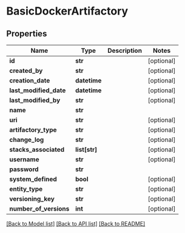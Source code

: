 # BasicDockerArtifactory

## Properties
Name | Type | Description | Notes
------------ | ------------- | ------------- | -------------
**id** | **str** |  | [optional] 
**created_by** | **str** |  | [optional] 
**creation_date** | **datetime** |  | [optional] 
**last_modified_date** | **datetime** |  | [optional] 
**last_modified_by** | **str** |  | [optional] 
**name** | **str** |  | 
**uri** | **str** |  | [optional] 
**artifactory_type** | **str** |  | [optional] 
**change_log** | **str** |  | [optional] 
**stacks_associated** | **list[str]** |  | [optional] 
**username** | **str** |  | [optional] 
**password** | **str** |  | 
**system_defined** | **bool** |  | [optional] 
**entity_type** | **str** |  | [optional] 
**versioning_key** | **str** |  | [optional] 
**number_of_versions** | **int** |  | [optional] 

[[Back to Model list]](../README.md#documentation-for-models) [[Back to API list]](../README.md#documentation-for-api-endpoints) [[Back to README]](../README.md)

